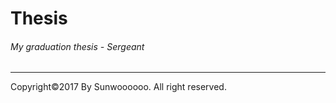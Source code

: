 # Thesis
###### My graduation thesis - *Sergeant*
* * *
Copyright©2017 By Sunwoooooo. All right reserved.
